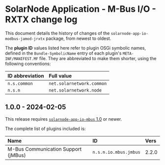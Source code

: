# SolarNode Application - M-Bus I/O - RXTX change log

This document details the history of changes of the `solarnode-app-io-modbus-jamod-jrxtx` package,
from newest to oldest.

The **plugin ID** values listed here refer to plugin OSGi symbolic names, defined in the
`Bundle-SymbolicName` entry of each plugin's `META-INF/MANIFEST.MF` file. They are abbreviated to
make them shorter, using the following conventions:

| ID abbreviation | Full value                |
|:----------------|:--------------------------|
| `n.s.common`    | `net.solarnetwork.common` |
| `n.s.n`         | `net.solarnetwork.node`   |

## 1.0.0 - 2024-02-05

This release requires [`solarnode-app-io-mbus` 1.0][io-mbus-log] or newer.

The complete list of plugins included is:

| Name                                | ID                    | Vers  |
|:------------------------------------|:----------------------|:------|
| M-Bus Communication Support (jMBus) | `n.s.n.io.mbus.jmbus` | 2.2.0 |


[io-mbus-log]: ../../solarnode-app-io-mbus/debian/CHANGELOG.md
